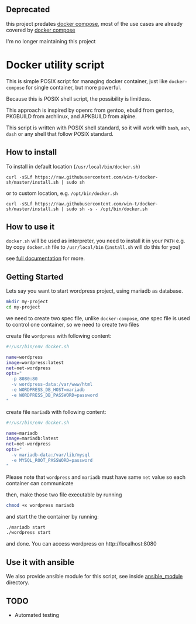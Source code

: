 ## Deprecated
this project predates [docker compose], most of the use cases are already covered by [docker compose]

I'm no longer maintaining this project

[docker compose]: https://docs.docker.com/compose/

# Docker utility script

This is simple POSIX script for managing docker container, just like `docker-compose` for single container, but more powerful.

Because this is POSIX shell script, the possibility is limitless.

This approach is inspired by openrc from gentoo, ebuild from gentoo, PKGBUILD from archlinux, and APKBUILD from alpine.

This script is written with POSIX shell standard, so it will work with `bash`, `ash`, `dash` or any shell that follow POSIX standard.

## How to install

To install in default location (`/usr/local/bin/docker.sh`)

    curl -sSLf https://raw.githubusercontent.com/win-t/docker-sh/master/install.sh | sudo sh

or to custom location, e.g. `/opt/bin/docker.sh`

    curl -sSLf https://raw.githubusercontent.com/win-t/docker-sh/master/install.sh | sudo sh -s - /opt/bin/docker.sh

## How to use it

`docker.sh` will be used as interpreter, you need to install it in your `PATH` e.g. by copy `docker.sh` file to `/usr/local/bin` (`install.sh` will do this for you)

see [full documentation](./DOCS.md) for more.

## Getting Started

Lets say you want to start wordpress project, using mariadb as database.
```sh
mkdir my-project
cd my-project
```

we need to create two spec file, unlike `docker-compose`, one spec file is used to control one container,
so we need to create two files

create file `wordpress` with following content:
```sh
#!/usr/bin/env docker.sh

name=wordpress
image=wordpress:latest
net=net-wordpress
opts="
  -p 8080:80
  -v wordpress-data:/var/www/html
  -e WORDPRESS_DB_HOST=mariadb
  -e WORDPRESS_DB_PASSWORD=password
"
```

create file `mariadb` with following content:
```sh
#!/usr/bin/env docker.sh

name=mariadb
image=mariadb:latest
net=net-wordpress
opts="
  -v mariadb-data:/var/lib/mysql
  -e MYSQL_ROOT_PASSWORD=password
"
```

Please note that `wordpress` and `mariadb` must have same `net` value so each container can communicate

then, make those two file executable by running
```sh
chmod +x wordpress mariadb
```

and start the the container by running:
```sh
./mariadb start
./wordpress start
```

and done. You can access wordpress on http://localhost:8080


## Use it with ansible

We also provide ansible module for this script, see inside [ansible_module](./ansible_module/README.md) directory.

## TODO

- Automated testing
